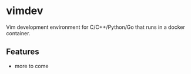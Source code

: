 # vimdev
Vim development environment for C/C++/Python/Go that runs in a docker container.

## Features
- more to come




